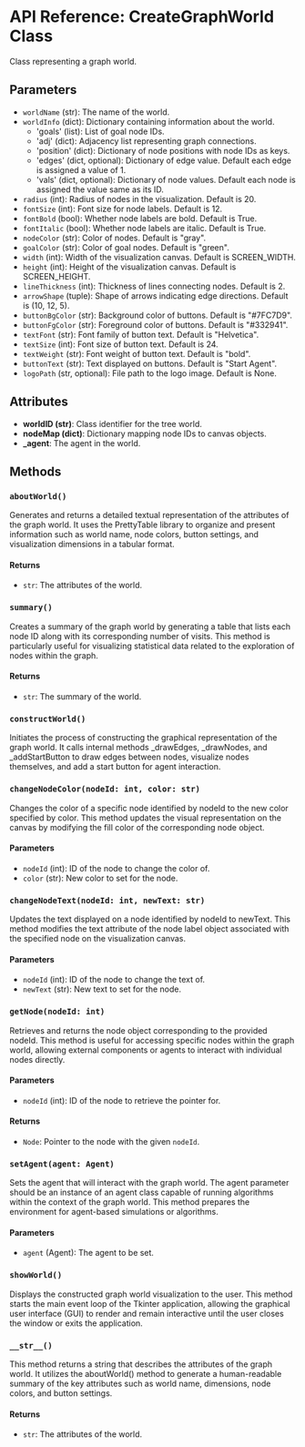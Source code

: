 # API Reference: CreateGraphWorld Class

Class representing a graph world.

## Parameters

- `worldName` (str): The name of the world.
- `worldInfo` (dict): Dictionary containing information about the world.
  - 'goals' (list): List of goal node IDs.
  - 'adj' (dict): Adjacency list representing graph connections.
  - 'position' (dict): Dictionary of node positions with node IDs as keys.
  - 'edges' (dict, optional): Dictionary of edge value. Default each edge is assigned a value of 1.
  - 'vals' (dict, optional): Dictionary of node values. Default each node is assigned the value same as its ID.
- `radius` (int): Radius of nodes in the visualization. Default is 20.
- `fontSize` (int): Font size for node labels. Default is 12.
- `fontBold` (bool): Whether node labels are bold. Default is True.
- `fontItalic` (bool): Whether node labels are italic. Default is True.
- `nodeColor` (str): Color of nodes. Default is "gray".
- `goalColor` (str): Color of goal nodes. Default is "green".
- `width` (int): Width of the visualization canvas. Default is SCREEN_WIDTH.
- `height` (int): Height of the visualization canvas. Default is SCREEN_HEIGHT.
- `lineThickness` (int): Thickness of lines connecting nodes. Default is 2.
- `arrowShape` (tuple): Shape of arrows indicating edge directions. Default is (10, 12, 5).
- `buttonBgColor` (str): Background color of buttons. Default is "#7FC7D9".
- `buttonFgColor` (str): Foreground color of buttons. Default is "#332941".
- `textFont` (str): Font family of button text. Default is "Helvetica".
- `textSize` (int): Font size of button text. Default is 24.
- `textWeight` (str): Font weight of button text. Default is "bold".
- `buttonText` (str): Text displayed on buttons. Default is "Start Agent".
- `logoPath` (str, optional): File path to the logo image. Default is None.

## Attributes

- **worldID (str)**: Class identifier for the tree world.
- **nodeMap (dict)**: Dictionary mapping node IDs to canvas objects.
- **_agent**: The agent in the world.

## Methods

### `aboutWorld()`

Generates and returns a detailed textual representation of the attributes of the graph world. It uses the PrettyTable library to organize and present information such as world name, node colors, button settings, and visualization dimensions in a tabular format.

#### Returns

- `str`: The attributes of the world.

### `summary()`

Creates a summary of the graph world by generating a table that lists each node ID along with its corresponding number of visits. This method is particularly useful for visualizing statistical data related to the exploration of nodes within the graph.

#### Returns

- `str`: The summary of the world.

### `constructWorld()`

Initiates the process of constructing the graphical representation of the graph world. It calls internal methods _drawEdges, _drawNodes, and _addStartButton to draw edges between nodes, visualize nodes themselves, and add a start button for agent interaction.

### `changeNodeColor(nodeId: int, color: str)`

Changes the color of a specific node identified by nodeId to the new color specified by color. This method updates the visual representation on the canvas by modifying the fill color of the corresponding node object.

#### Parameters

- `nodeId` (int): ID of the node to change the color of.
- `color` (str): New color to set for the node.

### `changeNodeText(nodeId: int, newText: str)`

Updates the text displayed on a node identified by nodeId to newText. This method modifies the text attribute of the node label object associated with the specified node on the visualization canvas.

#### Parameters

- `nodeId` (int): ID of the node to change the text of.
- `newText` (str): New text to set for the node.

### `getNode(nodeId: int)`

Retrieves and returns the node object corresponding to the provided nodeId. This method is useful for accessing specific nodes within the graph world, allowing external components or agents to interact with individual nodes directly.

#### Parameters

- `nodeId` (int): ID of the node to retrieve the pointer for.

#### Returns

- `Node`: Pointer to the node with the given `nodeId`.

### `setAgent(agent: Agent)`

Sets the agent that will interact with the graph world. The agent parameter should be an instance of an agent class capable of running algorithms within the context of the graph world. This method prepares the environment for agent-based simulations or algorithms.

#### Parameters

- `agent` (Agent): The agent to be set.

### `showWorld()`

Displays the constructed graph world visualization to the user. This method starts the main event loop of the Tkinter application, allowing the graphical user interface (GUI) to render and remain interactive until the user closes the window or exits the application.

### `__str__()`

This method returns a string that describes the attributes of the graph world. It utilizes the aboutWorld() method to generate a human-readable summary of the key attributes such as world name, dimensions, node colors, and button settings.

#### Returns

- `str`: The attributes of the world.
